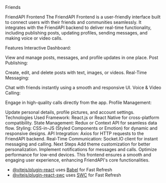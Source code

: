 Friends

FriendAPI Frontend
The FriendAPI Frontend is a user-friendly interface built to connect users with their friends and communities seamlessly. It integrates with the FriendAPI backend to deliver real-time functionality, including publishing posts, updating profiles, sending messages, and making voice or video calls.

Features
Interactive Dashboard:

View and manage posts, messages, and profile updates in one place.
Post Publishing:

Create, edit, and delete posts with text, images, or videos.
Real-Time Messaging:

Chat with friends instantly using a smooth and responsive UI.
Voice & Video Calling:

Engage in high-quality calls directly from the app.
Profile Management:

Update personal details, profile pictures, and account settings.
Technologies Used
Framework: React.js or React Native for cross-platform compatibility.
State Management: Redux or Context API for seamless data flow.
Styling: CSS-in-JS (Styled Components or Emotion) for dynamic and responsive designs.
API Integration: Axios for HTTP requests to the FriendAPI backend.
Real-Time Communication: Socket.IO client for instant messaging and calling.
Next Steps
Add theme customization for better personalization.
Implement notifications for messages and calls.
Optimize performance for low-end devices.
This frontend ensures a smooth and engaging user experience, enhancing FriendAPI's core functionalities.

- [@vitejs/plugin-react](https://github.com/vitejs/vite-plugin-react/blob/main/packages/plugin-react/README.md) uses [Babel](https://babeljs.io/) for Fast Refresh
- [@vitejs/plugin-react-swc](https://github.com/vitejs/vite-plugin-react-swc) uses [SWC](https://swc.rs/) for Fast Refresh
